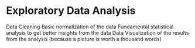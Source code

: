# Exploratory Data Analysis
Data Cleaning 
Basic normalization of the data 
Fundamental statistical analysis to get better insights from the data
Data Visualization of the results from the analysis (because a picture is worth a thousand words)
